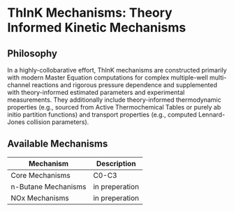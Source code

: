# ThInK Mechanisms: Theory Informed Kinetic Mechanisms

## Philosophy
In a highly-collobarative effort, ThInK mechanisms are constructed primarily with modern Master Equation computations for complex multiple-well multi-channel reactions and rigorous pressure dependence and supplemented with theory-informed estimated parameters and experimental measurements. They additionally include theory-informed thermodynamic properties (e.g., sourced from Active Thermochemical Tables or purely ab initio partition functions) and transport properties (e.g., computed Lennard-Jones collision parameters).

## Available Mechanisms
| Mechanism               | Description        |
|-------------------------|--------------------|
| Core Mechanisms         | C0-C3              |
| n-Butane Mechanisms     | in preperation     |
| NOx Mechanisms          | in preperation     |
